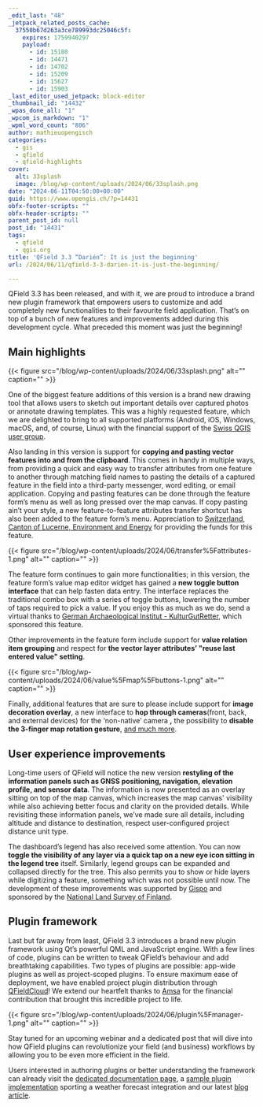```yaml
---
_edit_last: "48"
_jetpack_related_posts_cache:
  37550b67d263a3ce789993dc25046c5f:
    expires: 1759940297
    payload:
      - id: 15180
      - id: 14471
      - id: 14702
      - id: 15209
      - id: 15627
      - id: 15903
_last_editor_used_jetpack: block-editor
_thumbnail_id: "14432"
_wpas_done_all: "1"
_wpcom_is_markdown: "1"
_wpml_word_count: "806"
author: mathieuopengisch
categories:
  - gis
  - qfield
  - qfield-highlights
cover:
  alt: 33splash
  image: /blog/wp-content/uploads/2024/06/33splash.png
date: "2024-06-11T04:50:00+00:00"
guid: https://www.opengis.ch/?p=14431
obfx-footer-scripts: ""
obfx-header-scripts: ""
parent_post_id: null
post_id: "14431"
tags:
  - qfield
  - qgis.org
title: 'QField 3.3 “Darién”: It is just the beginning'
url: /2024/06/11/qfield-3-3-darien-it-is-just-the-beginning/

---
```

QField 3.3 has been released, and with it, we are proud to introduce a brand new plugin framework that empowers users to customize and add completely new functionalities to their favourite field application. That’s on top of a bunch of new features and improvements added during this development cycle. What preceded this moment was just the beginning!

## Main highlights

{{< figure src="/blog/wp-content/uploads/2024/06/33splash.png" alt="" caption="" >}}

One of the biggest feature additions of this version is a brand new drawing tool that allows users to sketch out important details over captured photos or annotate drawing templates. This was a highly requested feature, which we are delighted to bring to all supported platforms (Android, iOS, Windows, macOS, and, of course, Linux) with the financial support of the [Swiss QGIS user group](http://qgis.ch).

Also landing in this version is support for **copying and pasting vector features into and from the clipboard**. This comes in handy in multiple ways, from providing a quick and easy way to transfer attributes from one feature to another through matching field names to pasting the details of a captured feature in the field into a third-party messenger, word editing, or email application. Copying and pasting features can be done through the feature form’s menu as well as long pressed over the map canvas. If copy pasting ain’t your style, a new feature-to-feature attributes transfer shortcut has also been added to the feature form’s menu. Appreciation to [Switzerland, Canton of Lucerne, Environment and Energy](https://uwe.lu.ch/) for providing the funds for this feature.

{{< figure src="/blog/wp-content/uploads/2024/06/transfer%5Fattributes-1.png" alt="" caption="" >}}

The feature form continues to gain more functionalities; in this version, the feature form’s value map editor widget has gained a **new toggle button interface** that can help fasten data entry. The interface replaces the traditional combo box with a series of toggle buttons, lowering the number of taps required to pick a value. If you enjoy this as much as we do, send a virtual thanks to [German Archaeological Institut - KulturGutRetter](https://www.kulturgutretter.org/en/home-2/), which sponsored this feature.

Other improvements in the feature form include support for **value relation item grouping** and respect for **the vector layer attributes’ "reuse last entered value" setting**.

{{< figure src="/blog/wp-content/uploads/2024/06/value%5Fmap%5Fbuttons-1.png" alt="" caption="" >}}

Finally, additional features that are sure to please include support for **image decoration overlay**, a new interface to **hop through cameras**(front, back, and external devices) for the ‘non-native’ camera **,** the possibility to **disable the 3-finger map rotation gesture**, [and much more](https://github.com/opengisch/QField/releases/tag/v3.3.0).

## **User experience improvements**

Long-time users of QField will notice the new version **restyling of the information panels such as GNSS positioning, navigation, elevation profile, and sensor data**. The information is now presented as an overlay sitting on top of the map canvas, which increases the map canvas' visibility while also achieving better focus and clarity on the provided details. While revisiting these information panels, we’ve made sure all details, including altitude and distance to destination, respect user-configured project distance unit type.

The dashboard’s legend has also received some attention. You can now **toggle the visibility of any layer via a quick tap on a new eye icon sitting in the legend tree** itself. Similarly, legend groups can be expanded and collapsed directly for the tree. This also permits you to show or hide layers while digitizing a feature, something which was not possible until now. The development of these improvements was supported by [Gispo](https://www.gispo.fi/en) and sponsored by the [National Land Survey of Finland](https://www.maanmittauslaitos.fi/en).

## **Plugin framework**

Last but far away from least, QField 3.3 introduces a brand new plugin framework using Qt’s powerful QML and JavaScript engine. With a few lines of code, plugins can be written to tweak QField’s behaviour and add breathtaking capabilities. Two types of plugins are possible: app-wide plugins as well as project-scoped plugins. To ensure maximum ease of deployment, we have enabled project plugin distribution through [QFieldCloud](https://qfield.cloud)! We extend our heartfelt thanks to [Amsa](https://www.amsa.it/en/cittadini) for the financial contribution that brought this incredible project to life.

{{< figure src="/blog/wp-content/uploads/2024/06/plugin%5Fmanager-1.png" alt="" caption="" >}}

Stay tuned for an upcoming webinar and a dedicated post that will dive into how QField plugins can revolutionize your field (and business) workflows by allowing you to be even more efficient in the field.

Users interested in authoring plugins or better understanding the framework can already visit the [dedicated documentation page](https://docs.qfield.org/how-to/plugins/), a [sample plugin implementation](https://github.com/opengisch/qfield-weather-forecast) sporting a weather forecast integration and our latest [blog article](/2024/06/18/supercharge-your-fieldwork-with-qfields-project-and-app-wide-plugins/).

